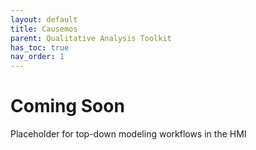 ```yaml
---
layout: default
title: Causemos
parent: Qualitative Analysis Toolkit
has_toc: true
nav_order: 1
---
```


# Coming Soon

Placeholder for top-down modeling workflows in the HMI
